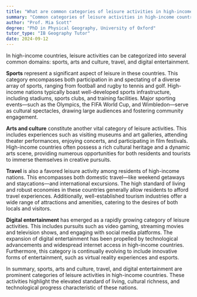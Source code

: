 ```yaml
---
title: "What are common categories of leisure activities in high-income countries?"
summary: "Common categories of leisure activities in high-income countries include sports, arts and culture, travel, and digital entertainment."
author: "Prof. Mia Scott"
degree: "PhD in Physical Geography, University of Oxford"
tutor_type: "IB Geography Tutor"
date: 2024-09-12
---
```


In high-income countries, leisure activities can be categorized into several common domains: sports, arts and culture, travel, and digital entertainment.

**Sports** represent a significant aspect of leisure in these countries. This category encompasses both participation in and spectating of a diverse array of sports, ranging from football and rugby to tennis and golf. High-income nations typically boast well-developed sports infrastructure, including stadiums, sports clubs, and training facilities. Major sporting events—such as the Olympics, the FIFA World Cup, and Wimbledon—serve as cultural spectacles, drawing large audiences and fostering community engagement.

**Arts and culture** constitute another vital category of leisure activities. This includes experiences such as visiting museums and art galleries, attending theater performances, enjoying concerts, and participating in film festivals. High-income countries often possess a rich cultural heritage and a dynamic arts scene, providing numerous opportunities for both residents and tourists to immerse themselves in creative pursuits.

**Travel** is also a favored leisure activity among residents of high-income nations. This encompasses both domestic travel—like weekend getaways and staycations—and international excursions. The high standard of living and robust economies in these countries generally allow residents to afford travel experiences. Additionally, well-established tourism industries offer a wide range of attractions and amenities, catering to the desires of both locals and visitors.

**Digital entertainment** has emerged as a rapidly growing category of leisure activities. This includes pursuits such as video gaming, streaming movies and television shows, and engaging with social media platforms. The expansion of digital entertainment has been propelled by technological advancements and widespread internet access in high-income countries. Furthermore, this category is continually evolving to include innovative forms of entertainment, such as virtual reality experiences and esports.

In summary, sports, arts and culture, travel, and digital entertainment are prominent categories of leisure activities in high-income countries. These activities highlight the elevated standard of living, cultural richness, and technological progress characteristic of these nations.
    
